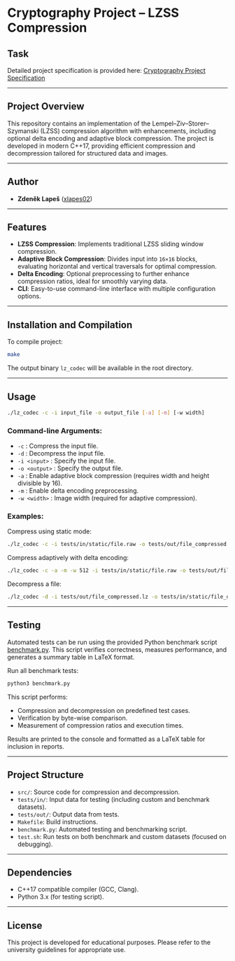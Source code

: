 # Cryptography Project – LZSS Compression

## Task

Detailed project specification is provided here:
[Cryptography Project Specification](./zadani/kko.proj.zadani25.pdf)

---

## Project Overview

This repository contains an implementation of the Lempel–Ziv–Storer–Szymanski (LZSS) compression algorithm with
enhancements, including optional delta encoding and adaptive block compression. The project is developed in modern
C++17, providing efficient compression and decompression tailored for structured data and images.

---

## Author

- **Zdeněk Lapeš** ([xlapes02](mailto:lapes.zdenek@gmail.com))

---

## Features

- **LZSS Compression**: Implements traditional LZSS sliding window compression.
- **Adaptive Block Compression**: Divides input into `16×16` blocks, evaluating horizontal and vertical traversals for
  optimal compression.
- **Delta Encoding**: Optional preprocessing to further enhance compression ratios, ideal for smoothly varying data.
- **CLI**: Easy-to-use command-line interface with multiple configuration options.

---

## Installation and Compilation

To compile project:

```bash
make
```

The output binary `lz_codec` will be available in the root directory.

---

## Usage

```bash
./lz_codec -c -i input_file -o output_file [-a] [-m] [-w width]
```

### Command-line Arguments:

- `-c` : Compress the input file.
- `-d` : Decompress the input file.
- `-i <input>` : Specify the input file.
- `-o <output>` : Specify the output file.
- `-a` : Enable adaptive block compression (requires width and height divisible by 16).
- `-m` : Enable delta encoding preprocessing.
- `-w <width>` : Image width (required for adaptive compression).

### Examples:

Compress using static mode:

```bash
./lz_codec -c -i tests/in/static/file.raw -o tests/out/file_compressed.lz
```

Compress adaptively with delta encoding:

```bash
./lz_codec -c -a -m -w 512 -i tests/in/static/file.raw -o tests/out/file_compressed.lz
```

Decompress a file:

```bash
./lz_codec -d -i tests/out/file_compressed.lz -o tests/in/static/file_decompressed.raw
```

---

## Testing

Automated tests can be run using the provided Python benchmark script [benchmark.py](./benchmark.py). This script
verifies correctness, measures performance, and generates a summary table in LaTeX format.

Run all benchmark tests:

```bash
python3 benchmark.py
```

This script performs:

- Compression and decompression on predefined test cases.
- Verification by byte-wise comparison.
- Measurement of compression ratios and execution times.

Results are printed to the console and formatted as a LaTeX table for inclusion in reports.

---

## Project Structure

- `src/`: Source code for compression and decompression.
- `tests/in/`: Input data for testing (including custom and benchmark datasets).
- `tests/out/`: Output data from tests.
- `Makefile`: Build instructions.
- `benchmark.py`: Automated testing and benchmarking script.
- `test.sh`: Run tests on both benchmark and custom datasets (focused on debugging).

---

## Dependencies

- C++17 compatible compiler (GCC, Clang).
- Python 3.x (for testing script).

---

## License

This project is developed for educational purposes. Please refer to the university guidelines for appropriate use.
